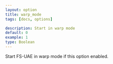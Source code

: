 ```yaml
---
layout: option
title: warp_mode
tags: [docs, options]

description: Start in warp mode
default: 0
example: 1
type: Boolean
---
```


Start FS-UAE in warp mode if this option enabled.

